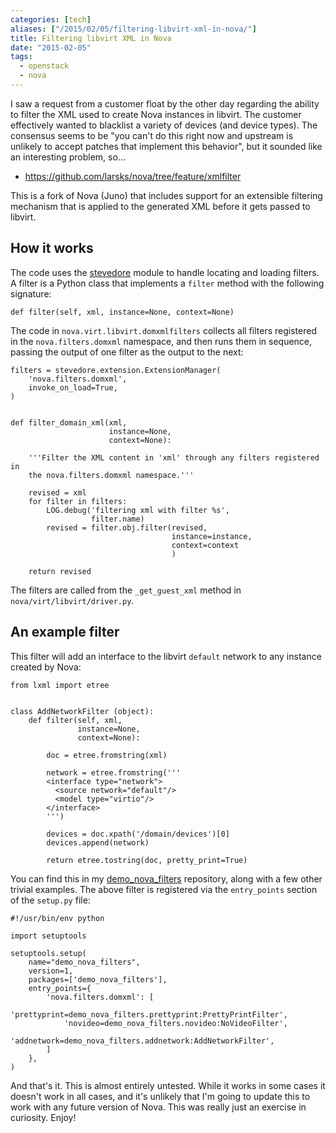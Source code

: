 ```yaml
---
categories: [tech]
aliases: ["/2015/02/05/filtering-libvirt-xml-in-nova/"]
title: Filtering libvirt XML in Nova
date: "2015-02-05"
tags:
  - openstack
  - nova
---
```


I saw a request from a customer float by the other day regarding the
ability to filter the XML used to create Nova instances in libvirt.
The customer effectively wanted to blacklist a variety of devices (and
device types).  The consensus seems to be "you can't do this right now
and upstream is unlikely to accept patches that implement this
behavior", but it sounded like an interesting problem, so...

- <https://github.com/larsks/nova/tree/feature/xmlfilter>

This is a fork of Nova (Juno) that includes support for an extensible
filtering mechanism that is applied to the generated XML before it
gets passed to libvirt.

## How it works

The code uses the [stevedore][] module to handle locating and loading
filters.  A filter is a Python class that implements a `filter`
method with the following signature:

[stevedore]: https://github.com/dreamhost/stevedore

    def filter(self, xml, instance=None, context=None)

The code in `nova.virt.libvirt.domxmlfilters` collects all filters
registered in the `nova.filters.domxml` namespace, and then runs them
in sequence, passing the output of one filter as the output to the
next:

    filters = stevedore.extension.ExtensionManager(
        'nova.filters.domxml',
        invoke_on_load=True,
    )


    def filter_domain_xml(xml,
                          instance=None,
                          context=None):

        '''Filter the XML content in 'xml' through any filters registered in
        the nova.filters.domxml namespace.'''

        revised = xml
        for filter in filters:
            LOG.debug('filtering xml with filter %s',
                      filter.name)
            revised = filter.obj.filter(revised,
                                        instance=instance,
                                        context=context
                                        )

        return revised

The filters are called from the `_get_guest_xml` method in
`nova/virt/libvirt/driver.py`.

## An example filter

This filter will add an interface to the libvirt `default` network to
any instance created by Nova:

    from lxml import etree


    class AddNetworkFilter (object):
        def filter(self, xml,
                   instance=None,
                   context=None):

            doc = etree.fromstring(xml)

            network = etree.fromstring('''
            <interface type="network">
              <source network="default"/>
              <model type="virtio"/>
            </interface>
            ''')

            devices = doc.xpath('/domain/devices')[0]
            devices.append(network)

            return etree.tostring(doc, pretty_print=True)

You can find this in my [demo_nova_filters][] repository, along with a
few other trivial examples.  The above filter is registered via the
`entry_points` section of the `setup.py` file:

[demo_nova_filters]: https://github.com/larsks/demo_nova_filters/

    #!/usr/bin/env python

    import setuptools

    setuptools.setup(
        name="demo_nova_filters",
        version=1,
        packages=['demo_nova_filters'],
        entry_points={
            'nova.filters.domxml': [
                'prettyprint=demo_nova_filters.prettyprint:PrettyPrintFilter',
                'novideo=demo_nova_filters.novideo:NoVideoFilter',
                'addnetwork=demo_nova_filters.addnetwork:AddNetworkFilter',
            ]
        },
    )

And that's it.  This is almost entirely untested.  While it works in
some cases it doesn't work in all cases, and it's unlikely that I'm
going to update this to work with any future version of Nova.  This
was really just an exercise in curiosity.  Enjoy!


